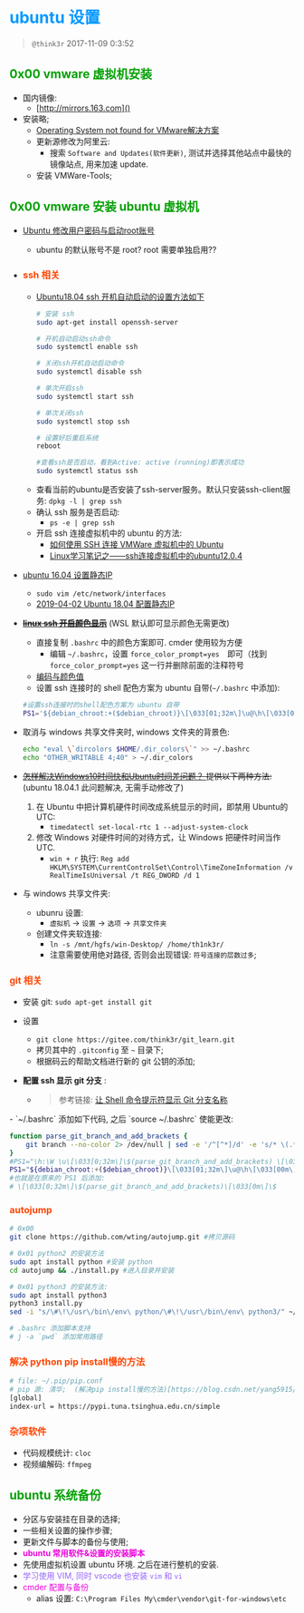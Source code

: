 # <font color=#0099ff> **ubuntu 设置** </font>

> `@think3r` 2017-11-09 0:3:52

## <font color=#009A000> 0x00 vmware 虚拟机安装 </font>

- 国内镜像:
    - [http://mirrors.163.com]()
- 安装略;
    - [Operating System not found for VMware解决方案](https://blog.csdn.net/dearbaba_8520/article/details/80506349)
    - 更新源修改为阿里云:
        - 搜索 `Software and Updates(软件更新)`, 测试并选择其他站点中最快的镜像站点, 用来加速 update.
    - 安装 VMWare-Tools;

## <font color=#009A000> 0x00 vmware 安装 ubuntu 虚拟机 </font>

- <a href="http://blog.csdn.net/guanggy/article/details/4636884" target="_blank">Ubuntu 修改用户密码与启动root账号</a>
    - ubuntu 的默认账号不是 root? root 需要单独启用??

- ### <font color=#FF4500> ssh 相关 </font>
    - [Ubuntu18.04 ssh 开机自动启动的设置方法如下](https://blog.csdn.net/fandroid/article/details/86799932)
        ```sh 
        # 安装 ssh
        sudo apt-get install openssh-server

        # 开机自动启动ssh命令
        sudo systemctl enable ssh

        # 关闭ssh开机自动启动命令
        sudo systemctl disable ssh

        # 单次开启ssh
        sudo systemctl start ssh

        # 单次关闭ssh
        sudo systemctl stop ssh

        # 设置好后重启系统
        reboot

        #查看ssh是否启动，看到Active: active (running)即表示成功
        sudo systemctl status ssh
        ```
    - 查看当前的ubuntu是否安装了ssh-server服务。默认只安装ssh-client服务: `dpkg -l | grep ssh` 
    - 确认 ssh 服务是否启动:
        - `ps -e | grep ssh`
    - 开启 ssh 连接虚拟机中的 ubuntu 的方法:
        - <a href="http://www.cnblogs.com/ifantastic/p/3415182.html" target="_blank">如何使用 SSH 连接 VMWare 虚拟机中的 Ubuntu</a>
        - <a href="http://blog.csdn.net/crave_shy/article/details/23124895" target="_blank">Linux学习笔记之——ssh连接虚拟机中的ubuntu12.0.4
- <a href="https://www.jianshu.com/p/d69a95aa1ed7" target="_blank">ubuntu 16.04 设置静态IP</a>
    - `sudo vim /etc/network/interfaces`
    - [2019-04-02 Ubuntu 18.04 配置静态IP](https://www.jianshu.com/p/2283b95a81d9)

- ~~[**linux ssh 开启颜色显示**](http://www.cnblogs.com/bamanzi/p/colorful-shell.html)~~ (WSL 默认即可显示颜色无需更改)
    - 直接复制 `.bashrc` 中的颜色方案即可. cmder 使用较为方便
        - 编辑 `~/.bashrc`，设置 `force_color_prompt=yes`　即可（找到 `force_color_prompt=yes` 这一行并删除前面的注释符号
    - <a href="http://blog.csdn.net/wangyang1354/article/details/58077671" target="_blank">编码与颜色值</a>
    - 设置 ssh 连接时的 shell 配色方案为 ubuntu 自带(`~/.bashrc` 中添加):
    ```sh
    #设置ssh连接时的shell配色方案为 ubuntu 自带
    PS1='${debian_chroot:+($debian_chroot)}\[\033[01;32m\]\u@\h\[\033[00m\]:\[\033[01;34m\]\w\[\033[00m\]\$ '
    ```
- 取消与 windows 共享文件夹时, windows 文件夹的背景色:
    ```sh 
    echo "eval \`dircolors $HOME/.dir_colors\`" >> ~/.bashrc
    echo "OTHER_WRITABLE 4;40" > ~/.dir_colors
    ```

- ~~<a href="https://www.zhihu.com/question/46525639" target="_blank">怎样解决Windows10时间快和Ubuntu时间差问题？
</a> 提供以下两种方法:~~ (ubuntu 18.04.1 此问题解决, 无需手动修改了)
    1. 在 Ubuntu 中把计算机硬件时间改成系统显示的时间，即禁用 Ubuntu的 UTC:
        - `timedatectl set-local-rtc 1 --adjust-system-clock`
    2. 修改 Windows 对硬件时间的对待方式，让 Windows 把硬件时间当作UTC. 
        - `win + r` 执行: `Reg add HKLM\SYSTEM\CurrentControlSet\Control\TimeZoneInformation /v RealTimeIsUniversal /t REG_DWORD /d 1`

- 与 windows 共享文件夹:
    - ubunru 设置:
        - `虚拟机` -> `设置` -> `选项` -> `共享文件夹`
    - 创建文件夹软连接:
        - `ln -s /mnt/hgfs/win-Desktop/ /home/th1nk3r/`
        - 注意需要使用绝对路径, 否则会出现错误: `符号连接的层数过多`;

### <font color=#FF4500> git 相关 </font>

- 安装 git: `sudo apt-get install git`
- 设置 
    - `git clone https://gitee.com/think3r/git_learn.git` 
    - 拷贝其中的 `.gitconfig` 至 `~` 目录下;
    - 根据码云的帮助文档进行新的 git 公钥的添加;

- **配置 ssh 显示 git 分支** :
    - >参考链接: <a href="https://www.jianshu.com/p/82783f76a868" target="_blank">让 Shell 命令提示符显示 Git 分支名称
</a>
    - `~/.bashrc` 添加如下代码, 之后 `source ~/.bashrc` 使能更改: 
                
```sh 
function parse_git_branch_and_add_brackets {
    git branch --no-color 2> /dev/null | sed -e '/^[^*]/d' -e 's/* \(.*\)/\ \[\1\]/'
}
#PS1="\h:\W \u\[\033[0;32m\]\$(parse_git_branch_and_add_brackets) \[\033[0m\]\$ "
PS1="${debian_chroot:+($debian_chroot)}\[\033[01;32m\]\u@\h\[\033[00m\]:\[\033[01;34m\]\w\[\033[00m\]\[\033[0;32m\]\$(parse_git_branch_and_add_brackets)\[\033[0m\]\$ "
#也就是在原来的 PS1 后添加: 
# \[\033[0;32m\]\$(parse_git_branch_and_add_brackets)\[\033[0m\]\$ 
```

### <font color=#FF4500> autojump </font>

```sh
# 0x00
git clone https://github.com/wting/autojump.git #拷贝源码

# 0x01 python2 的安装方法
sudo apt install python #安装 python
cd autojump && ./install.py #进入目录并安装

# 0x01 python3 的安装方法:
sudo apt install python3
python3 install.py
sed -i "s/\#\!\/usr\/bin\/env\ python/\#\!\/usr\/bin\/env\ python3/" ~/.autojump/bin/autojump

# .bashrc 添加脚本支持
# j -a `pwd` 添加常用路径
```

### <font color=#FF4500> 解决 python pip install慢的方法 </font>

```sh
# file: ~/.pip/pip.conf
# pip 源: 清华;  (解决pip install慢的方法)[https://blog.csdn.net/yang5915/article/details/83175804]
[global]
index-url = https://pypi.tuna.tsinghua.edu.cn/simple
```

### <font color=#FF4500> 杂项软件 </font>

- 代码规模统计: `cloc`
- 视频编解码: `ffmpeg`

## <font color=#009A000> **ubuntu 系统备份** </font>

- 分区与安装挂在目录的选择;
- 一些相关设置的操作步骤;
- 更新文件与脚本的备份与使用;
- <font color=#EA00DA>**ubuntu 常用软件&设置的安装脚本**</font>
- 先使用虚拟机设置 ubuntu 环境. 之后在进行整机的安装.
- <font color=#9664FF>学习使用 VIM, 同时 vscode 也安装 `vim` 和 `vi` </font>
- <font color=#EA00DA>cmder 配置与备份</font>
    - alias 设置: `C:\Program Files My\cmder\vendor\git-for-windows\etc`
